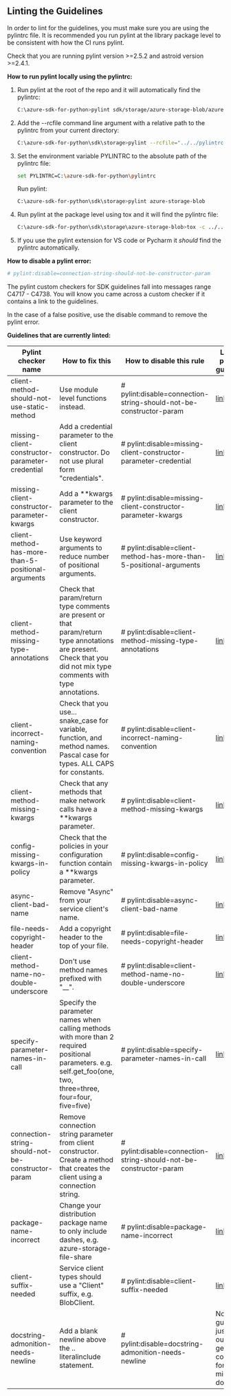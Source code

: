 ## Linting the Guidelines

In order to lint for the guidelines, you must make sure you are using the pylintrc file.
It is recommended you run pylint at the library package level to be consistent with how the CI runs pylint.

Check that you are running pylint version >=2.5.2 and astroid version >=2.4.1.

**How to run pylint locally using the pylintrc:**

1. Run pylint at the root of the repo and it will automatically find the pylintrc:
    ```bash
    C:\azure-sdk-for-python>pylint sdk/storage/azure-storage-blob/azure
    ```
2. Add the --rcfile command line argument with a relative path to the pylintrc from your current directory:
    ```bash
    C:\azure-sdk-for-python\sdk\storage>pylint --rcfile="../../pylintrc" azure-storage-blob
    ```
3. Set the environment variable PYLINTRC to the absolute path of the pylintrc file:
    ```bash
    set PYLINTRC=C:\azure-sdk-for-python\pylintrc
    ```
    Run pylint:
    ```bash
    C:\azure-sdk-for-python\sdk\storage>pylint azure-storage-blob
    ```
4. Run pylint at the package level using tox and it will find the pylintrc file:
    ```bash
    C:\azure-sdk-for-python\sdk\storage\azure-storage-blob>tox -c ../../../eng/tox/tox.ini -e lint
    ```
5. If you use the pylint extension for VS code or Pycharm it *should* find the pylintrc automatically.

**How to disable a pylint error:**
```bash
# pylint:disable=connection-string-should-not-be-constructor-param
```

The pylint custom checkers for SDK guidelines fall into messages range C4717 - C4738.
You will know you came across a custom checker if it contains a link to the guidelines.

In the case of a false positive, use the disable command to remove the pylint error.

**Guidelines that are currently linted:**

| Pylint checker name                                | How to fix this                                                                                                                                                      | How to disable this rule                                                                 | Link to python guideline                                                                      |
|----------------------------------------------------|----------------------------------------------------------------------------------------------------------------------------------------------------------------------|------------------------------------------------------------------------------------------|-----------------------------------------------------------------------------------------------|
| client-method-should-not-use-static-method         | Use module level functions instead.                                                                                                                                  | # pylint:disable=connection-string-should-not-be-constructor-param                       | [link](https://azure.github.io/azure-sdk/python_design.html#constructors-and-factory-methods) |
| missing-client-constructor-parameter-credential    | Add a credential parameter to the client constructor. Do not use plural form "credentials".                                                                          | # pylint:disable=missing-client-constructor-parameter-credential                         | [link](https://azure.github.io/azure-sdk/python_design.html#constructors-and-factory-methods) |
| missing-client-constructor-parameter-kwargs        | Add a **kwargs parameter to the client constructor.                                                                                                                  | # pylint:disable=missing-client-constructor-parameter-kwargs                             | [link](https://azure.github.io/azure-sdk/python_design.html#constructors-and-factory-methods) |
| client-method-has-more-than-5-positional-arguments | Use keyword arguments to reduce number of positional arguments.                                                                                                      | # pylint:disable=client-method-has-more-than-5-positional-arguments                      | [link](https://azure.github.io/azure-sdk/python_implementation.html#method-signatures)          |
| client-method-missing-type-annotations             | Check that param/return type comments are present or that param/return type annotations are present. Check that you did not mix type comments with type annotations. | # pylint:disable=client-method-missing-type-annotations                                  | [link](https://azure.github.io/azure-sdk/python_implementation.html#types-or-not)               |
| client-incorrect-naming-convention                 | Check that you use... snake_case for variable, function, and method names. Pascal case for types. ALL CAPS for constants.                                            | # pylint:disable=client-incorrect-naming-convention                                      | [link](https://azure.github.io/azure-sdk/python_implementation.html#naming-conventions)         |
| client-method-missing-kwargs                       | Check that any methods that make network calls have a **kwargs parameter.                                                                                            | # pylint:disable=client-method-missing-kwargs                                            | [link](https://azure.github.io/azure-sdk/python_design.html#constructors-and-factory-methods) |
| config-missing-kwargs-in-policy                    | Check that the policies in your configuration function contain a **kwargs parameter.                                                                                 | # pylint:disable=config-missing-kwargs-in-policy                                         | [link](https://azure.github.io/azure-sdk/python_design.html#constructors-and-factory-methods) |
| async-client-bad-name                              | Remove "Async" from your service client's name.                                                                                                                      | # pylint:disable=async-client-bad-name                                                   | [link](https://azure.github.io/azure-sdk/python_design.html#async-support)                    |
| file-needs-copyright-header                        | Add a copyright header to the top of your file.                                                                                                                      | # pylint:disable=file-needs-copyright-header                                             | [link](https://azure.github.io/azure-sdk/python_implementation.html#public-vs-private)                            |
| client-method-name-no-double-underscore            | Don't use method names prefixed with "__".                                                                                                                           | # pylint:disable=client-method-name-no-double-underscore                                 | [link](https://azure.github.io/azure-sdk/python_implementation.html#method-signatures)          |
| specify-parameter-names-in-call                    | Specify the parameter names when calling methods with more than 2 required positional parameters. e.g. self.get_foo(one, two, three=three, four=four, five=five)     | # pylint:disable=specify-parameter-names-in-call                                         | [link](https://azure.github.io/azure-sdk/python_implementation.html#python-codestyle-positional-params)          |
| connection-string-should-not-be-constructor-param  | Remove connection string parameter from client constructor. Create a method that creates the client using a connection string.                                       | # pylint:disable=connection-string-should-not-be-constructor-param                       | [link](https://azure.github.io/azure-sdk/python_design.html#constructors-and-factory-methods) |
| package-name-incorrect                             | Change your distribution package name to only include dashes, e.g. azure-storage-file-share                                                                          | # pylint:disable=package-name-incorrect                                                  | [link](https://azure.github.io/azure-sdk/python_design.html#packaging)                |
| client-suffix-needed                               | Service client types should use a "Client" suffix, e.g. BlobClient.                                                                                                  | # pylint:disable=client-suffix-needed                                                    | [link](https://azure.github.io/azure-sdk/python_design.html#service-client)                          |
| docstring-admonition-needs-newline                 | Add a blank newline above the .. literalinclude statement.                                                                                                           | # pylint:disable=docstring-admonition-needs-newline                                      | No guideline, just helps our docs get built correctly for microsoft docs.                     |